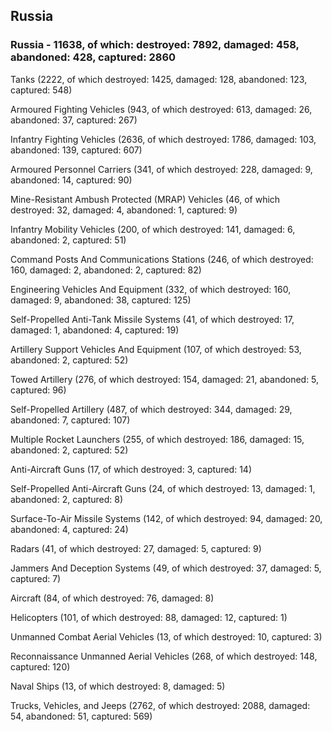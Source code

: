 
 
 ## Russia
 
 ### Russia - 11638, of which: destroyed: 7892, damaged: 458, abandoned: 428, captured: 2860

 

 

 Tanks (2222, of which destroyed: 1425, damaged: 128, abandoned: 123, captured: 548)

 Armoured Fighting Vehicles (943, of which destroyed: 613, damaged: 26, abandoned: 37, captured: 267)

 Infantry Fighting Vehicles (2636, of which destroyed: 1786, damaged: 103, abandoned: 139, captured: 607)

 Armoured Personnel Carriers (341, of which destroyed: 228, damaged: 9, abandoned: 14, captured: 90)

 Mine-Resistant Ambush Protected (MRAP) Vehicles (46, of which destroyed: 32, damaged: 4, abandoned: 1, captured: 9)

 Infantry Mobility Vehicles (200, of which destroyed: 141, damaged: 6, abandoned: 2, captured: 51)

 Command Posts And Communications Stations (246, of which destroyed: 160, damaged: 2, abandoned: 2, captured: 82)

 Engineering Vehicles And Equipment (332, of which destroyed: 160, damaged: 9, abandoned: 38, captured: 125)

 Self-Propelled Anti-Tank Missile Systems (41, of which destroyed: 17, damaged: 1, abandoned: 4, captured: 19)

 Artillery Support Vehicles And Equipment (107, of which destroyed: 53, abandoned: 2, captured: 52)

 Towed Artillery (276, of which destroyed: 154, damaged: 21, abandoned: 5, captured: 96)

 Self-Propelled Artillery (487, of which destroyed: 344, damaged: 29, abandoned: 7, captured: 107)

 Multiple Rocket Launchers (255, of which destroyed: 186, damaged: 15, abandoned: 2, captured: 52)

 Anti-Aircraft Guns (17, of which destroyed: 3, captured: 14)

 Self-Propelled Anti-Aircraft Guns (24, of which destroyed: 13, damaged: 1, abandoned: 2, captured: 8)

 Surface-To-Air Missile Systems (142, of which destroyed: 94, damaged: 20, abandoned: 4, captured: 24)

 Radars (41, of which destroyed: 27, damaged: 5, captured: 9)

 Jammers And Deception Systems (49, of which destroyed: 37, damaged: 5, captured: 7)

 Aircraft (84, of which destroyed: 76, damaged: 8)

 Helicopters (101, of which destroyed: 88, damaged: 12, captured: 1)

 Unmanned Combat Aerial Vehicles (13, of which destroyed: 10, captured: 3)

 Reconnaissance Unmanned Aerial Vehicles (268, of which destroyed: 148, captured: 120)

 Naval Ships (13, of which destroyed: 8, damaged: 5)

 Trucks, Vehicles, and Jeeps (2762, of which destroyed: 2088, damaged: 54, abandoned: 51, captured: 569)

